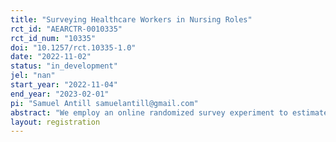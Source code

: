 ```yaml
---
title: "Surveying Healthcare Workers in Nursing Roles"
rct_id: "AEARCTR-0010335"
rct_id_num: "10335"
doi: "10.1257/rct.10335-1.0"
date: "2022-11-02"
status: "in_development"
jel: "nan"
start_year: "2022-11-04"
end_year: "2023-02-01"
pi: "Samuel Antill samuelantill@gmail.com"
abstract: "We employ an online randomized survey experiment to estimate (i) how nurse experience affects job efficiency and quality of patient care and (ii) how bankruptcy status affects reservation wages and willingness to work at a facility."
layout: registration
---
```



